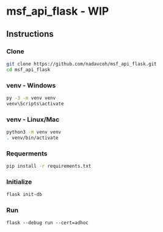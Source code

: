 # msf_api_flask - WIP
## Instructions
### Clone
```sh
git clone https://github.com/nadavcoh/msf_api_flask.git
cd msf_api_flask
```
### venv - Windows
```bat
py -3 -m venv venv
venv\Scripts\activate
```
### venv - Linux/Mac
```sh
python3 -m venv venv
. venv/bin/activate
```
### Requerments
```sh
pip install -r requirements.txt
```
### Initialize
```sh
flask init-db
```
### Run
```
flask --debug run --cert=adhoc
```